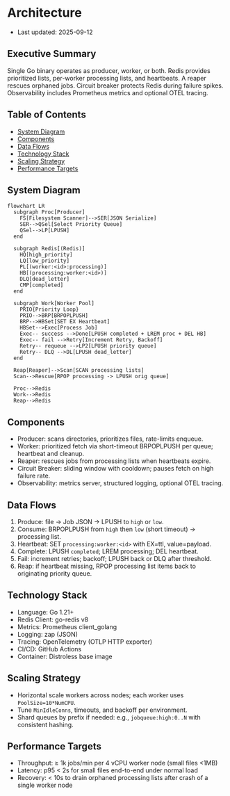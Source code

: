 # Architecture

- Last updated: 2025-09-12

## Executive Summary
Single Go binary operates as producer, worker, or both. Redis provides prioritized lists, per-worker processing lists, and heartbeats. A reaper rescues orphaned jobs. Circuit breaker protects Redis during failure spikes. Observability includes Prometheus metrics and optional OTEL tracing.

## Table of Contents
- [System Diagram](#system-diagram)
- [Components](#components)
- [Data Flows](#data-flows)
- [Technology Stack](#technology-stack)
- [Scaling Strategy](#scaling-strategy)
- [Performance Targets](#performance-targets)

## System Diagram

```mermaid
flowchart LR
  subgraph Proc[Producer]
    FS[Filesystem Scanner]-->SER[JSON Serialize]
    SER-->QSel[Select Priority Queue]
    QSel-->LP[LPUSH]
  end

  subgraph Redis[(Redis)]
    HQ[high_priority]
    LQ[low_priority]
    PL[(worker:<id>:processing)]
    HB[(processing:worker:<id>)]
    DLQ[dead_letter]
    CMP[completed]
  end

  subgraph Work[Worker Pool]
    PRIO{Priority Loop}
    PRIO-->BRP[BRPOPLPUSH]
    BRP-->HBSet[SET EX Heartbeat]
    HBSet-->Exec[Process Job]
    Exec-- success -->Done[LPUSH completed + LREM proc + DEL HB]
    Exec-- fail -->Retry[Increment Retry, Backoff]
    Retry-- requeue -->LP2[LPUSH priority queue]
    Retry-- DLQ -->DL[LPUSH dead_letter]
  end

  Reap[Reaper]-->Scan[SCAN processing lists]
  Scan-->Rescue[RPOP processing -> LPUSH orig queue]

  Proc-->Redis
  Work-->Redis
  Reap-->Redis
```

## Components
- Producer: scans directories, prioritizes files, rate-limits enqueue.
- Worker: prioritized fetch via short-timeout BRPOPLPUSH per queue; heartbeat and cleanup.
- Reaper: rescues jobs from processing lists when heartbeats expire.
- Circuit Breaker: sliding window with cooldown; pauses fetch on high failure rate.
- Observability: metrics server, structured logging, optional OTEL tracing.

## Data Flows
1) Produce: file -> Job JSON -> LPUSH to `high` or `low`.
2) Consume: BRPOPLPUSH from `high` then `low` (short timeout) -> processing list.
3) Heartbeat: SET `processing:worker:<id>` with EX=ttl, value=payload.
4) Complete: LPUSH `completed`; LREM processing; DEL heartbeat.
5) Fail: increment retries; backoff; LPUSH back or DLQ after threshold.
6) Reap: if heartbeat missing, RPOP processing list items back to originating priority queue.

## Technology Stack
- Language: Go 1.21+
- Redis Client: go-redis v8
- Metrics: Prometheus client_golang
- Logging: zap (JSON)
- Tracing: OpenTelemetry (OTLP HTTP exporter)
- CI/CD: GitHub Actions
- Container: Distroless base image

## Scaling Strategy
- Horizontal scale workers across nodes; each worker uses `PoolSize=10*NumCPU`.
- Tune `MinIdleConns`, timeouts, and backoff per environment.
- Shard queues by prefix if needed: e.g., `jobqueue:high:0..N` with consistent hashing.

## Performance Targets
- Throughput: ≥ 1k jobs/min per 4 vCPU worker node (small files <1MB)
- Latency: p95 < 2s for small files end-to-end under normal load
- Recovery: < 10s to drain orphaned processing lists after crash of a single worker node

